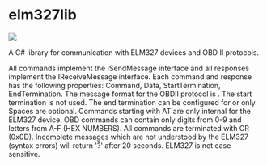 elm327lib
=========

<img src="https://travis-ci.org/cracker4o/elm327lib.svg?branch=master" />

A C# library for communication with ELM327 devices and OBD II protocols.

All commands implement the ISendMessage interface and all responses implement the IReceiveMessage interface. Each command and response has the following properties: Command, Data, StartTermination, EndTermination. The message format for the OBDII protocol is <COMMAND><DATA><ENDTERMINATION> . The start termination is not used. The end termination can be configured for <CR><LF> or <CR> only. Spaces are optional. Commands starting with AT are only internal for the ELM327 device. OBD commands can contain only digits from 0-9 and letters from A-F (HEX NUMBERS). All commands are terminated with CR (0x0D). Incomplete messages which are not understood by the ELM327 (syntax errors) will return '?' after 20 seconds. ELM327 is not case sensitive.

